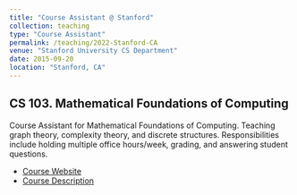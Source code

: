 ```yaml
---
title: "Course Assistant @ Stanford"
collection: teaching
type: "Course Assistant"
permalink: /teaching/2022-Stanford-CA
venue: "Stanford University CS Department"
date: 2015-09-20
location: "Stanford, CA"
---
```


CS 103. Mathematical Foundations of Computing
---
Course Assistant for Mathematical Foundations of Computing. Teaching graph theory, complexity theory, and discrete structures. Responsibilities include holding multiple office hours/week, grading, and answering student questions.

* [Course Website](https://web.stanford.edu/class/archive/cs/cs103/cs103.1234/)
* [Course Description](https://explorecourses.stanford.edu/search?view=catalog&filter-coursestatus-Active=on&page=0&catalog=&q=CS+103%3A+Mathematical+Foundations+of+Computing&collapse=)

